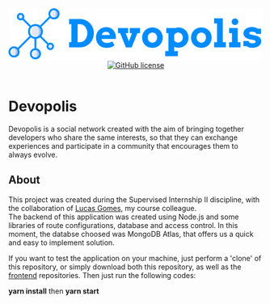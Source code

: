 <div align="center">
  <img src="./img-readme/logo.svg" alt="Be The Hero"><br>
  <a href="https://github.com/ricassiocosta/Devopolis-api/blob/master/LICENSE"><img alt="GitHub license" src="https://img.shields.io/github/license/ricassiocosta/Devopolis-api?color=008CFF"></a>
</div><br>

# Devopolis <br>
Devopolis is a social network created with the aim of bringing together developers who share the same interests, so that they can exchange experiences and participate in a community that encourages them to always evolve.

## About
This project was created during the Supervised Internship II discipline, with the collaboration of <a href="https://github.com/olucasgomes">Lucas Gomes</a>, my course colleague. <br>
The backend of this application was created using Node.js and some libraries of route configurations, database and access control. In this moment, the databse choosed was MongoDB Atlas, that offers us a quick and easy to implement solution.


If you want to test the application on your machine, just perform a 'clone' of this repository, or simply download both this repository, as well as the <a href="https://github.com/ricassiocosta/Devopolis-frontend/">frontend</a> repositories. Then just run the following codes:

<strong>yarn install</strong>
then
<strong>yarn start</strong>
